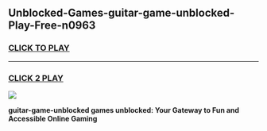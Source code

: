 
## Unblocked-Games-guitar-game-unblocked-Play-Free-n0963
<h3>
<a href="https://premium76.site?title=guitar-game-unblocked&ref=09A">CLICK TO PLAY</a></h3>
<hr>

<h3>
<a href="https://premium76.site?title=guitar-game-unblocked&ref=09A">CLICK 2 PLAY</a>
  
</h3>

<a href="https://premium76.site?title=guitar-game-unblocked&ref=09A"><img src="https://clearcache.store/games.png"></a>


**guitar-game-unblocked games unblocked: Your Gateway to Fun and Accessible Online Gaming**
